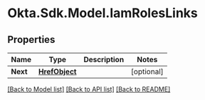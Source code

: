 # Okta.Sdk.Model.IamRolesLinks

## Properties

Name | Type | Description | Notes
------------ | ------------- | ------------- | -------------
**Next** | [**HrefObject**](HrefObject.md) |  | [optional] 

[[Back to Model list]](../README.md#documentation-for-models) [[Back to API list]](../README.md#documentation-for-api-endpoints) [[Back to README]](../README.md)

